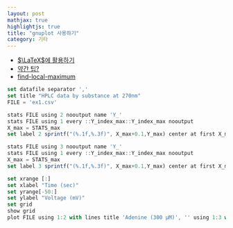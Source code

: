 ```yaml
---
layout: post
mathjax: true
highlightjs: true
title: "gnuplot 사용하기"
category: 기타
---
```



 <!-- # gnuplot 사용하기 -->

 - [$\LaTeX$에 활용하기](https://stackoverflow.com/questions/36386656/how-to-plot-in-latex-with-gnuplot)
 - [약간 팁?](https://gist.github.com/pgmac/1c4272d2f6159616d4dec0141fd08efb)
 - [find-local-maximum](https://stackoverflow.com/questions/28173128/find-local-maximum-of-data-files-in-gnuplot)
<!-- set title "HPLC data of Adenine & Caffeine"
set table $Data
    plot FILE using 1:3 with table
unset table
ColX=1
ColY=2
y2=y1=NaN
set print $Peaks
set print
do for [i=2:|$Data|-1] {
    if ( word($Data[i-1],ColY)<word($Data[i],ColY) && word($Data[i+1],ColY)<word($Data[i],ColY) ) \
    { print sprintf("%d %s %s", i, word($Data[i],ColX), word($Data[i],ColY)) }
} -->

 ```js
set datafile separator ','
set title "HPLC data by substance at 270nm"
FILE = 'ex1.csv'

stats FILE using 2 nooutput name 'Y_'
stats FILE using 1 every ::Y_index_max::Y_index_max nooutput
X_max = STATS_max
set label 2 sprintf("(%.1f,%.3f)", X_max+0.1,Y_max) center at first X_max,Y_max point pt 7 ps 1 offset 0,1

stats FILE using 3 nooutput name 'Y_'
stats FILE using 1 every ::Y_index_max::Y_index_max nooutput
X_max = STATS_max
set label 3 sprintf("(%.1f,%.3f)", X_max+0.1,Y_max) center at first X_max,Y_max point pt 7 ps 1 offset 0,1

set xrange [:]
set xlabel "Time (sec)"
set yrange[-50:]
set ylabel "Voltage (mV)"
set grid
show grid
plot FILE using 1:2 with lines title 'Adenine (300 µM)', '' using 1:3 with lines title 'Caffeine (500 µM)'
 ```
 